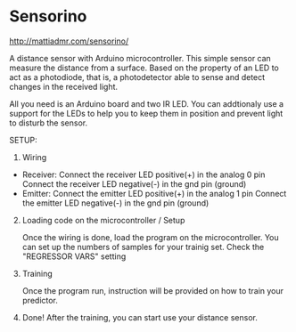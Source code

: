 Sensorino
==================

http://mattiadmr.com/sensorino/

A distance sensor with Arduino microcontroller.
This simple sensor can measure the distance from a surface.
Based on the property of an LED to act as a photodiode, that is, a photodetector able to sense and detect changes in the received light.

All you need is an Arduino board and two IR LED. You can addtionaly use a support for the LEDs to help you to keep them in position and prevent light to disturb the sensor.

SETUP:

1) Wiring
- Receiver:
  Connect the receiver LED positive(+) in the analog 0 pin
  Connect the receiver LED negative(-) in the gnd pin (ground)
- Emitter:
  Connect the emitter LED positive(+) in the analog 1 pin
  Connect the emitter LED negative(-) in the gnd pin (ground)

2) Loading code on the microcontroller / Setup

    Once the wiring is done, load the program on the microcontroller.
    You can set up the numbers of samples for your trainig set. Check the "REGRESSOR VARS" setting

3) Training

    Once the program run, instruction will be provided on how to train your predictor.

4) Done! After the training, you can start use your distance sensor.

